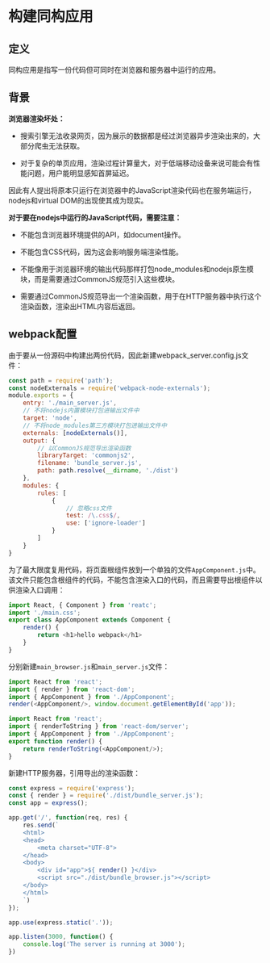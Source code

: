 # 构建同构应用

## 定义

同构应用是指写一份代码但可同时在浏览器和服务器中运行的应用。

## 背景

**浏览器渲染坏处：**

- 搜索引擎无法收录网页，因为展示的数据都是经过浏览器异步渲染出来的，大部分爬虫无法获取。

- 对于复杂的单页应用，渲染过程计算量大，对于低端移动设备来说可能会有性能问题，用户能明显感知首屏延迟。

因此有人提出将原本只运行在浏览器中的JavaScript渲染代码也在服务端运行，nodejs和virtual DOM的出现使其成为现实。

**对于要在nodejs中运行的JavaScript代码，需要注意：**

- 不能包含浏览器环境提供的API，如document操作。

- 不能包含CSS代码，因为这会影响服务端渲染性能。

- 不能像用于浏览器环境的输出代码那样打包node_modules和nodejs原生模块，而是需要通过CommonJS规范引入这些模块。

- 需要通过CommonJS规范导出一个渲染函数，用于在HTTP服务器中执行这个渲染函数，渲染出HTML内容后返回。

## webpack配置

由于要从一份源码中构建出两份代码，因此新建webpack_server.config.js文件：

```js
const path = require('path');
const nodeExternals = require('webpack-node-externals');
module.exports = {
    entry: './main_server.js',
    // 不将nodejs内置模块打包进输出文件中
    target: 'node',
    // 不将node_modules第三方模块打包进输出文件中
    externals: [nodeExternals()],
    output: {
        // 以CommonJS规范导出渲染函数
        libraryTarget: 'commonjs2',
        filename: 'bundle_server.js',
        path: path.resolve(__dirname, './dist')
    },
    modules: {
        rules: [
            {
                // 忽略css文件
                test: /\.css$/,
                use: ['ignore-loader']
            }
        ]
    }
}
```

为了最大限度复用代码，将页面根组件放到一个单独的文件`AppComponent.js`中。该文件只能包含根组件的代码，不能包含渲染入口的代码，而且需要导出根组件以供渲染入口调用：

```js
import React, { Component } from 'reatc';
import './main.css';
export class AppComponent extends Component {
    render() {
        return <h1>hello webpack</h1>
    }
}
```

分别新建`main_browser.js`和`main_server.js`文件：

```js
import React from 'react';
import { render } from 'react-dom';
import { AppComponent } from './AppComponent';
render(<AppComponent/>, window.document.getElementById('app'));
```

```js
import React from 'react';
import { renderToString } from 'react-dom/server';
import { AppComponent } from './AppComponent';
export function render() {
    return renderToString(<AppComponent/>);
}
```

新建HTTP服务器，引用导出的渲染函数：

```js
const express = require('express');
const { render } = require('./dist/bundle_server.js');
const app = express();

app.get('/', function(req, res) {
    res.send(`
    <html>
    <head>
        <meta charset="UTF-8">
    </head>
    <body>
        <div id="app">${ render() }</div>
        <script src="./dist/bundle_browser.js"></script>
    </body>
    </html>
    `)
});

app.use(express.static('.'));

app.listen(3000, function() {
    console.log('The server is running at 3000');
})
```